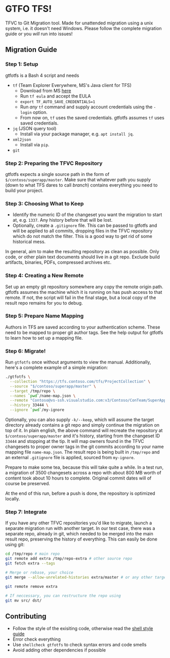 # GTFO TFS!

TFVC to Git Migration tool. Made for unattended migration using a unix system, i.e. it doesn't need Windows. Please follow the complete migration guide or you *will* run into issues!

## Migration Guide

### Step 1: Setup

gtfotfs is a Bash 4 script and needs

- `tf` (Team Explorer Everywhere, MS's Java client for TFS)
  - Download from MS [here](https://github.com/Microsoft/team-explorer-everywhere/releases)
  - Run `tf eula`  and accept the EULA
  - `export TF_AUTO_SAVE_CREDENTIALS=1`
  - Run *any* `tf` command and supply account credentials using the `-login` option.
  - From now on, `tf` uses the saved credentials. gtfotfs assumes `tf` uses saved credentials.
- `jq` (JSON query tool)
  - Install via your package manager, e.g. `apt install jq`.
- `xml2json`
  - Install via `pip`.
- `git`


### Step 2: Preparing the TFVC Repository

gtfotfs expects a single source path in the form of `$/contoso/superapp/master`. Make sure that whatever path you supply (down to what TFS dares to call *branch*) contains everything you need to build your project.

### Step 3: Choosing What to Keep

- Identify the numeric ID of the changeset you want the migration to start at, e.g. `1337`. Any history before that will be lost.
- Optionally, create a `.gitignore` file. This can be passed to gtfotfs and will be applied to all commits, dropping files in the TFVC repository which do not match the filter. This is a good way to get rid of some historical mess.

In general, aim to make the resulting repository as clean as possible. Only code, or other plain text documents should live in a git repo. Exclude build artifacts, binaries, PDFs, compressed archives etc.

### Step 4: Creating a New Remote

Set up an empty git repository somewhere any copy the remote origin path. gtfotfs assumes the machine which it is running on has push access to that remote. If not, the script will fail in the final stage, but a local copy of the result repo remains for you to debug.

### Step 5: Prepare Name Mapping

Authors in TFS are saved according to your authentication scheme. These need to be mapped to proper git author tags. See the help output for gtfotfs to learn how to set up a mapping file.

### Step 6: Migrate!

Run `gtfotfs` once without arguments to view the manual. Additionally, here's a complete example of a simple migration:

```bash
./gtfotfs \
  --collection "https://tfs.contoso.com/tfs/ProjectCollection" \
  --source "$/contoso/superapp/master" \
  --target /tmp/repo \
  --names `pwd`/name-map.json \
  --remote "Contoso@vs-ssh.visualstudio.com:v3/Contoso/ConTeam/SuperApp"  \
  --history 33444 \
  --ignore `pwd`/my-ignore
```

Optionally, you can also supply `-k/--keep`, which will assume the target directory already contains a git repo and simply continue the migration on top of it. In plain english, the above command will recreate the repository at `$/contoso/superapp/master` and it's history, starting from the changeset ID `33444` and stopping at the tip. It will map owners found in the TFVC changesets to proper owner tags in the git commits according to your name mapping file `name-map.json`. The result repo is being built in `/tmp/repo` and an external `.gitignore` file is applied, sourced from `my-ignore`.

Prepare to make some tea, because this will take quite a while. In a test run, a migration of 3500 changesets across a repo with about 800 MB worth of content took about 10 hours to complete. Original commit dates will of course be preserved.

At the end of this run, before a push is done, the repository is optimized locally.

### Step 7: Integrate

If you have any other TFVC repositories you'd like to migrate, launch a separate migration run with another target. In our test case, there was a separate repo, already in git, which needed to be merged into the main result repo, preserving the history of everything. This can easily be done using git:

```bash
cd /tmp/repo # main repo
git remote add extra /tmp/repo-extra # other source repo
git fetch extra --tags

# Merge or rebase, your choice
git merge --allow-unrelated-histories extra/master # or any other target branch

git remote remove extra

# If neccessary, you can restructure the repo using
git mv src/ dst/
```

## Contributing

- Follow the style of the exisiting code, otherwise read the [shell style guide](https://google.github.io/styleguide/shell.xml)
- Error check everything
- Use `shellcheck gtfotfs` to check syntax errors and code smells
- Avoid adding other dependencies if possible